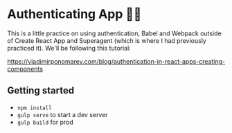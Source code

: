 # Authenticating App 🚀🔥

This is a little practice on using authentication, Babel and Webpack outside of Create React App and Superagent (which is where I had previously practiced it). We'll be following this tutorial:

https://vladimirponomarev.com/blog/authentication-in-react-apps-creating-components

## Getting started
- `npm install`
- `gulp serve` to start a dev server
- `gulp build` for prod